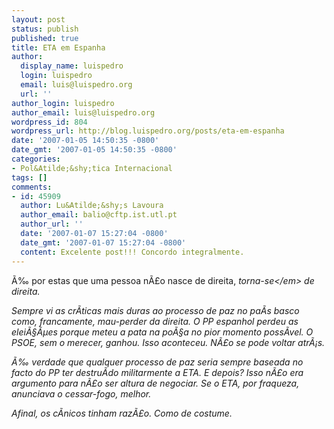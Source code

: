 ```yaml
---
layout: post
status: publish
published: true
title: ETA em Espanha
author:
  display_name: luispedro
  login: luispedro
  email: luis@luispedro.org
  url: ''
author_login: luispedro
author_email: luis@luispedro.org
wordpress_id: 804
wordpress_url: http://blog.luispedro.org/posts/eta-em-espanha
date: '2007-01-05 14:50:35 -0800'
date_gmt: '2007-01-05 14:50:35 -0800'
categories:
- Pol&Atilde;&shy;tica Internacional
tags: []
comments:
- id: 45909
  author: Lu&Atilde;&shy;s Lavoura
  author_email: balio@cftp.ist.utl.pt
  author_url: ''
  date: '2007-01-07 15:27:04 -0800'
  date_gmt: '2007-01-07 15:27:04 -0800'
  content: Excelente post!!! Concordo integralmente.
---
```

<p>&Atilde;&permil; por estas que uma pessoa n&Atilde;&pound;o nasce de direita, <em>torna-se<&#47;em> de direita.</p>
<p>Sempre vi as cr&Atilde;&shy;ticas mais duras ao processo de paz no pa&Atilde;&shy;s basco como, francamente, mau-perder da direita. O PP espanhol perdeu as elei&Atilde;&sect;&Atilde;&micro;es porque meteu a pata na po&Atilde;&sect;a no pior momento poss&Atilde;&shy;vel. O PSOE, sem o merecer, ganhou. Isso aconteceu. N&Atilde;&pound;o se pode voltar atr&Atilde;&iexcl;s.</p>
<p>&Atilde;&permil; verdade que qualquer processo de paz seria sempre baseada no facto do PP ter destru&Atilde;&shy;do militarmente a ETA. E depois? Isso n&Atilde;&pound;o era argumento para n&Atilde;&pound;o ser altura de negociar. Se o ETA, por fraqueza, anunciava o cessar-fogo, melhor.</p>
<p>Afinal, os c&Atilde;&shy;nicos tinham raz&Atilde;&pound;o. Como de costume.</p>
